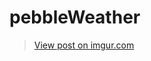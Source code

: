 # pebbleWeather

<blockquote class="imgur-embed-pub" lang="en" data-id="SFQffK0"><a href="//imgur.com/SFQffK0">View post on imgur.com</a></blockquote><script async src="//s.imgur.com/min/embed.js" charset="utf-8"></script>
